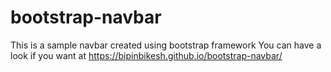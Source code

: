 # bootstrap-navbar
 This is a sample navbar created using bootstrap framework
 You can have a look if you want at https://bipinbikesh.github.io/bootstrap-navbar/

